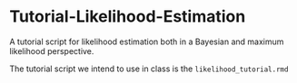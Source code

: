 # Tutorial-Likelihood-Estimation
A tutorial script for likelihood estimation both in a Bayesian and maximum likelihood perspective.

The tutorial script we intend to use in class is the `likelihood_tutorial.rmd`

